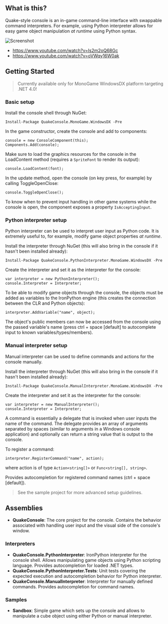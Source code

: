 ## What is this?

Quake-style console is an in-game command-line interface with swappable command interpreters. For example, using Python interpreter allows for easy game object manipulation *at runtime* using Python syntax.

![Screenshot](http://az695587.vo.msecnd.net/images/console_merged.png)

- https://www.youtube.com/watch?v=Is2m2oQ68Gc
- https://www.youtube.com/watch?v=oVWqy16W0ak

## Getting Started

> Currently available only for MonoGame WindowsDX platform targeting .NET 4.0!

### Basic setup

Install the console shell through NuGet:

`Install-Package QuakeConsole.MonoGame.WindowsDX -Pre`

In the game constructor, create the console and add to components:

    console = new ConsoleComponent(this);
    Components.Add(console);

Make sure to load the graphics resources for the console in the LoadContent method (requires a `SpriteFont` to render its output):

`console.LoadContent(font);`

In the update method, open the console (on key press, for example) by calling ToggleOpenClose:

`console.ToggleOpenClose();`

To know when to prevent input handling in other game systems while the console is open, the component exposes a property `IsAcceptingInput`.

### Python interpreter setup

Python interpreter can be used to interpret user input as Python code. It is extremely useful to, for example, modify game object properties *at runtime*.

Install the interpreter through NuGet (this will also bring in the console if it hasn't been installed already):

`Install-Package QuakeConsole.PythonInterpreter.MonoGame.WindowsDX -Pre`

Create the interpreter and set it as the interpreter for the console:

    var interpreter = new PythonInterpreter();
    console.Interpreter = Interpreter;

To be able to modify game objects through the console, the objects must be added as variables to the IronPython engine (this creates the connection between the CLR and Python objects):

`interpreter.AddVariable("name", object);`

The object's public members can now be accessed from the console using the passed variable's name (press ctrl + space [default] to autocomplete input to known variables/types/members).

### Manual interpreter setup

Manual interpreter can be used to define commands and actions for the console manually.

Install the interpreter through NuGet (this will also bring in the console if it hasn't been installed already):

`Install-Package QuakeConsole.ManualInterpreter.MonoGame.WindowsDX -Pre`

Create the interpreter and set it as the interpreter for the console:

    var interpreter = new ManualInterpreter();
    console.Interpreter = Interpreter;

A command is essentially a delegate that is invoked when user inputs the name of the command. The delegate provides an array of arguments separated by spaces (similar to arguments in a Windows console application) and optionally can return a string value that is output to the console.

To register a command:

`interpreter.RegisterCommand("name", action);`

where action is of type `Action<string[]>` or `Func<string[], string>`.

Provides autocompletion for registered command names (ctrl + space [default]).

> See the sample project for more advanced setup guidelines.

## Assemblies

- **QuakeConsole**: The core project for the console. Contains the behavior associated with handling user input and the visual side of the console's window.

### Interpreters

- **QuakeConsole.PythonInterpreter**: IronPython interpreter for the console shell. Allows manipulating game objects using Python scripting language. Provides autocompletion for loaded .NET types.
- **QuakeConsole.PythonInterpreter.Tests**: Unit tests covering the expected execution and autocompletion behavior for Python interpreter.
- **QuakeConsole.ManualInterpreter**: Interpreter for manually defined commands. Provides autocompletion for command names.

### Samples

- **Sandbox**: Simple game which sets up the console and allows to manipulate a cube object using either Python or manual interpreter.
